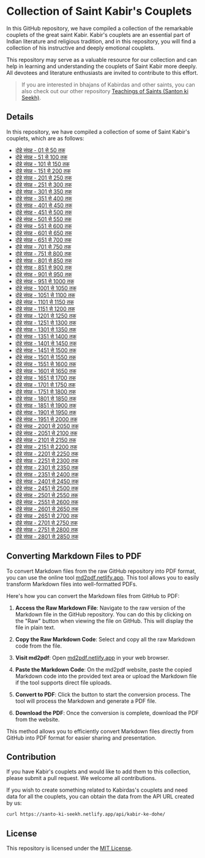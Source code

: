 # Collection of Saint Kabir's Couplets

In this GitHub repository, we have compiled a collection of the remarkable couplets of the great saint Kabir. Kabir's couplets are an essential part of Indian literature and religious tradition, and in this repository, you will find a collection of his instructive and deeply emotional couplets.

This repository may serve as a valuable resource for our collection and can help in learning and understanding the couplets of Saint Kabir more deeply. All devotees and literature enthusiasts are invited to contribute to this effort.

> If you are interested in bhajans of Kabirdas and other saints, you can also check out our other repository [Teachings of Saints (Santon ki Seekh)](https://github.com/vijayhardaha/santo-ki-seekh/).

## Details

In this repository, we have compiled a collection of some of Saint Kabir's couplets, which are as follows:

- [दोहे संग्रह - 01 से 50 तक][markdown-01-to-50]
- [दोहे संग्रह - 51 से 100 तक][markdown-51-to-100]
- [दोहे संग्रह - 101 से 150 तक][markdown-101-to-150]
- [दोहे संग्रह - 151 से 200 तक][markdown-151-to-200]
- [दोहे संग्रह - 201 से 250 तक][markdown-201-to-250]
- [दोहे संग्रह - 251 से 300 तक][markdown-251-to-300]
- [दोहे संग्रह - 301 से 350 तक][markdown-301-to-350]
- [दोहे संग्रह - 351 से 400 तक][markdown-351-to-400]
- [दोहे संग्रह - 401 से 450 तक][markdown-401-to-450]
- [दोहे संग्रह - 451 से 500 तक][markdown-451-to-500]
- [दोहे संग्रह - 501 से 550 तक][markdown-501-to-550]
- [दोहे संग्रह - 551 से 600 तक][markdown-551-to-600]
- [दोहे संग्रह - 601 से 650 तक][markdown-601-to-650]
- [दोहे संग्रह - 651 से 700 तक][markdown-651-to-700]
- [दोहे संग्रह - 701 से 750 तक][markdown-701-to-750]
- [दोहे संग्रह - 751 से 800 तक][markdown-751-to-800]
- [दोहे संग्रह - 801 से 850 तक][markdown-801-to-850]
- [दोहे संग्रह - 851 से 900 तक][markdown-851-to-900]
- [दोहे संग्रह - 901 से 950 तक][markdown-901-to-950]
- [दोहे संग्रह - 951 से 1000 तक][markdown-951-to-1000]
- [दोहे संग्रह - 1001 से 1050 तक][markdown-1001-to-1050]
- [दोहे संग्रह - 1051 से 1100 तक][markdown-1051-to-1100]
- [दोहे संग्रह - 1101 से 1150 तक][markdown-1101-to-1150]
- [दोहे संग्रह - 1151 से 1200 तक][markdown-1151-to-1200]
- [दोहे संग्रह - 1201 से 1250 तक][markdown-1201-to-1250]
- [दोहे संग्रह - 1251 से 1300 तक][markdown-1251-to-1300]
- [दोहे संग्रह - 1301 से 1350 तक][markdown-1301-to-1350]
- [दोहे संग्रह - 1351 से 1400 तक][markdown-1351-to-1400]
- [दोहे संग्रह - 1401 से 1450 तक][markdown-1401-to-1450]
- [दोहे संग्रह - 1451 से 1500 तक][markdown-1451-to-1500]
- [दोहे संग्रह - 1501 से 1550 तक][markdown-1501-to-1550]
- [दोहे संग्रह - 1551 से 1600 तक][markdown-1551-to-1600]
- [दोहे संग्रह - 1601 से 1650 तक][markdown-1601-to-1650]
- [दोहे संग्रह - 1651 से 1700 तक][markdown-1651-to-1700]
- [दोहे संग्रह - 1701 से 1750 तक][markdown-1701-to-1750]
- [दोहे संग्रह - 1751 से 1800 तक][markdown-1751-to-1800]
- [दोहे संग्रह - 1801 से 1850 तक][markdown-1801-to-1850]
- [दोहे संग्रह - 1851 से 1900 तक][markdown-1851-to-1900]
- [दोहे संग्रह - 1901 से 1950 तक][markdown-1901-to-1950]
- [दोहे संग्रह - 1951 से 2000 तक][markdown-1951-to-2000]
- [दोहे संग्रह - 2001 से 2050 तक][markdown-2001-to-2050]
- [दोहे संग्रह - 2051 से 2100 तक][markdown-2051-to-2100]
- [दोहे संग्रह - 2101 से 2150 तक][markdown-2101-to-2150]
- [दोहे संग्रह - 2151 से 2200 तक][markdown-2151-to-2200]
- [दोहे संग्रह - 2201 से 2250 तक][markdown-2201-to-2250]
- [दोहे संग्रह - 2251 से 2300 तक][markdown-2251-to-2300]
- [दोहे संग्रह - 2301 से 2350 तक][markdown-2301-to-2350]
- [दोहे संग्रह - 2351 से 2400 तक][markdown-2351-to-2400]
- [दोहे संग्रह - 2401 से 2450 तक][markdown-2401-to-2450]
- [दोहे संग्रह - 2451 से 2500 तक][markdown-2451-to-2500]
- [दोहे संग्रह - 2501 से 2550 तक][markdown-2501-to-2550]
- [दोहे संग्रह - 2551 से 2600 तक][markdown-2551-to-2600]
- [दोहे संग्रह - 2601 से 2650 तक][markdown-2601-to-2650]
- [दोहे संग्रह - 2651 से 2700 तक][markdown-2651-to-2700]
- [दोहे संग्रह - 2701 से 2750 तक][markdown-2701-to-2750]
- [दोहे संग्रह - 2751 से 2800 तक][markdown-2751-to-2800]
- [दोहे संग्रह - 2801 से 2850 तक][markdown-2801-to-2850]

[markdown-01-to-50]: collections/collection-01-to-50.md
[markdown-51-to-100]: collections/collection-51-to-100.md
[markdown-101-to-150]: collections/collection-101-to-150.md
[markdown-151-to-200]: collections/collection-151-to-200.md
[markdown-201-to-250]: collections/collection-201-to-250.md
[markdown-251-to-300]: collections/collection-251-to-300.md
[markdown-301-to-350]: collections/collection-301-to-350.md
[markdown-351-to-400]: collections/collection-351-to-400.md
[markdown-401-to-450]: collections/collection-401-to-450.md
[markdown-451-to-500]: collections/collection-451-to-500.md
[markdown-501-to-550]: collections/collection-501-to-550.md
[markdown-551-to-600]: collections/collection-551-to-600.md
[markdown-601-to-650]: collections/collection-601-to-650.md
[markdown-651-to-700]: collections/collection-651-to-700.md
[markdown-701-to-750]: collections/collection-701-to-750.md
[markdown-751-to-800]: collections/collection-751-to-800.md
[markdown-801-to-850]: collections/collection-801-to-850.md
[markdown-851-to-900]: collections/collection-851-to-900.md
[markdown-901-to-950]: collections/collection-901-to-950.md
[markdown-951-to-1000]: collections/collection-951-to-1000.md
[markdown-1001-to-1050]: collections/collection-1001-to-1050.md
[markdown-1051-to-1100]: collections/collection-1051-to-1100.md
[markdown-1101-to-1150]: collections/collection-1101-to-1150.md
[markdown-1151-to-1200]: collections/collection-1151-to-1200.md
[markdown-1201-to-1250]: collections/collection-1201-to-1250.md
[markdown-1251-to-1300]: collections/collection-1251-to-1300.md
[markdown-1301-to-1350]: collections/collection-1301-to-1350.md
[markdown-1351-to-1400]: collections/collection-1351-to-1400.md
[markdown-1401-to-1450]: collections/collection-1401-to-1450.md
[markdown-1451-to-1500]: collections/collection-1451-to-1500.md
[markdown-1501-to-1550]: collections/collection-1501-to-1550.md
[markdown-1551-to-1600]: collections/collection-1551-to-1600.md
[markdown-1601-to-1650]: collections/collection-1601-to-1650.md
[markdown-1651-to-1700]: collections/collection-1651-to-1700.md
[markdown-1701-to-1750]: collections/collection-1701-to-1750.md
[markdown-1751-to-1800]: collections/collection-1751-to-1800.md
[markdown-1801-to-1850]: collections/collection-1801-to-1850.md
[markdown-1851-to-1900]: collections/collection-1851-to-1900.md
[markdown-1901-to-1950]: collections/collection-1901-to-1950.md
[markdown-1951-to-2000]: collections/collection-1951-to-2000.md
[markdown-2001-to-2050]: collections/collection-2001-to-2050.md
[markdown-2051-to-2100]: collections/collection-2051-to-2100.md
[markdown-2101-to-2150]: collections/collection-2101-to-2150.md
[markdown-2151-to-2200]: collections/collection-2151-to-2200.md
[markdown-2201-to-2250]: collections/collection-2201-to-2250.md
[markdown-2251-to-2300]: collections/collection-2251-to-2300.md
[markdown-2301-to-2350]: collections/collection-2301-to-2350.md
[markdown-2351-to-2400]: collections/collection-2351-to-2400.md
[markdown-2401-to-2450]: collections/collection-2401-to-2450.md
[markdown-2451-to-2500]: collections/collection-2451-to-2500.md
[markdown-2501-to-2550]: collections/collection-2501-to-2550.md
[markdown-2551-to-2600]: collections/collection-2551-to-2600.md
[markdown-2601-to-2650]: collections/collection-2601-to-2650.md
[markdown-2651-to-2700]: collections/collection-2651-to-2700.md
[markdown-2701-to-2750]: collections/collection-2701-to-2750.md
[markdown-2751-to-2800]: collections/collection-2751-to-2800.md
[markdown-2801-to-2850]: collections/collection-2801-to-2850.md

## Converting Markdown Files to PDF

To convert Markdown files from the raw GitHub repository into PDF format, you can use the online tool [md2pdf.netlify.app](https://md2pdf.netlify.app). This tool allows you to easily transform Markdown files into well-formatted PDFs.

Here's how you can convert the Markdown files from GitHub to PDF:

1. **Access the Raw Markdown File**: Navigate to the raw version of the Markdown file in the GitHub repository. You can do this by clicking on the "Raw" button when viewing the file on GitHub. This will display the file in plain text.

2. **Copy the Raw Markdown Code**: Select and copy all the raw Markdown code from the file.

3. **Visit md2pdf**: Open [md2pdf.netlify.app](https://md2pdf.netlify.app) in your web browser.

4. **Paste the Markdown Code**: On the md2pdf website, paste the copied Markdown code into the provided text area or upload the Markdown file if the tool supports direct file uploads.

5. **Convert to PDF**: Click the button to start the conversion process. The tool will process the Markdown and generate a PDF file.

6. **Download the PDF**: Once the conversion is complete, download the PDF from the website.

This method allows you to efficiently convert Markdown files directly from GitHub into PDF format for easier sharing and presentation.

## Contribution

If you have Kabir's couplets and would like to add them to this collection, please submit a pull request. We welcome all contributions.

If you wish to create something related to Kabirdas's couplets and need data for all the couplets, you can obtain the data from the API URL created by us:

```bash
curl https://santo-ki-seekh.netlify.app/api/kabir-ke-dohe/
```

## License

This repository is licensed under the [MIT License](LICENSE).
